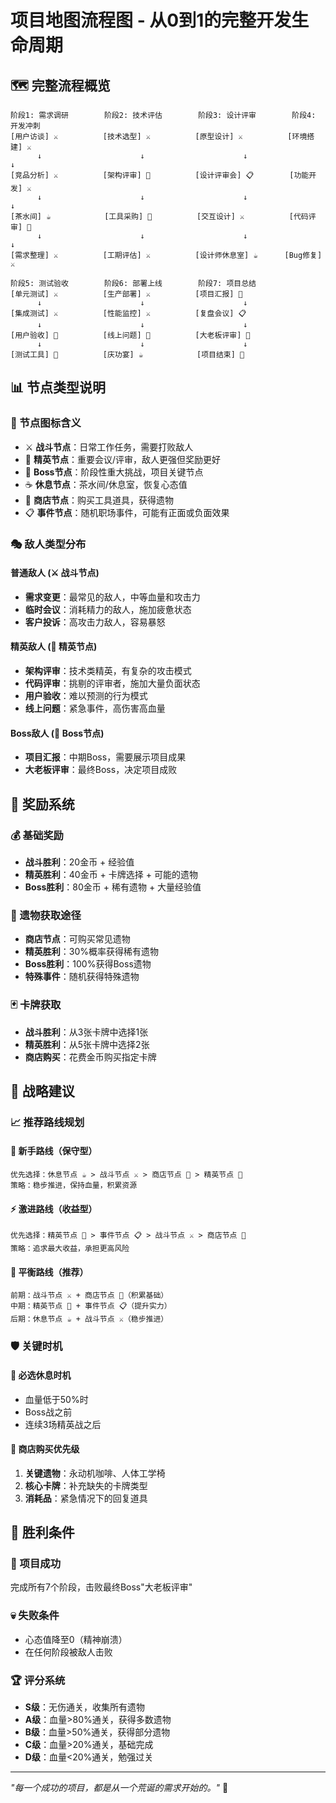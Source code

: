 # 项目地图流程图 - 从0到1的完整开发生命周期

## 🗺️ 完整流程概览

```
阶段1: 需求调研        阶段2: 技术评估        阶段3: 设计评审        阶段4: 开发冲刺
[用户访谈] ⚔️          [技术选型] ⚔️          [原型设计] ⚔️          [环境搭建] ⚔️
      ↓                      ↓                      ↓                      ↓
[竞品分析] ⚔️          [架构评审] 👑          [设计评审会] 📋        [功能开发] ⚔️
      ↓                      ↓                      ↓                      ↓
[茶水间] ☕            [工具采购] 🛒          [交互设计] ⚔️          [代码评审] 👑
      ↓                      ↓                      ↓                      ↓
[需求整理] ⚔️          [工期评估] ⚔️          [设计师休息室] ☕      [Bug修复] ⚔️

阶段5: 测试验收        阶段6: 部署上线        阶段7: 项目总结
[单元测试] ⚔️          [生产部署] ⚔️          [项目汇报] 🏢
      ↓                      ↓                      ↓
[集成测试] ⚔️          [性能监控] ⚔️          [复盘会议] 📋
      ↓                      ↓                      ↓
[用户验收] 👑          [线上问题] 👑          [大老板评审] 👑
      ↓                      ↓                      ↓
[测试工具] 🛒          [庆功宴] ☕            [项目结束] 🎉
```

## 📊 节点类型说明

### 🎯 节点图标含义
- ⚔️ **战斗节点**：日常工作任务，需要打败敌人
- 👑 **精英节点**：重要会议/评审，敌人更强但奖励更好
- 🏢 **Boss节点**：阶段性重大挑战，项目关键节点
- ☕ **休息节点**：茶水间/休息室，恢复心态值
- 🛒 **商店节点**：购买工具道具，获得遗物
- 📋 **事件节点**：随机职场事件，可能有正面或负面效果

### 🎭 敌人类型分布

#### 普通敌人 (⚔️ 战斗节点)
- **需求变更**：最常见的敌人，中等血量和攻击力
- **临时会议**：消耗精力的敌人，施加疲惫状态
- **客户投诉**：高攻击力敌人，容易暴怒

#### 精英敌人 (👑 精英节点)
- **架构评审**：技术类精英，有复杂的攻击模式
- **代码评审**：挑剔的评审者，施加大量负面状态
- **用户验收**：难以预测的行为模式
- **线上问题**：紧急事件，高伤害高血量

#### Boss敌人 (🏢 Boss节点)
- **项目汇报**：中期Boss，需要展示项目成果
- **大老板评审**：最终Boss，决定项目成败

## 🎁 奖励系统

### 💰 基础奖励
- **战斗胜利**：20金币 + 经验值
- **精英胜利**：40金币 + 卡牌选择 + 可能的遗物
- **Boss胜利**：80金币 + 稀有遗物 + 大量经验值

### 🏺 遗物获取途径
- **商店节点**：可购买常见遗物
- **精英胜利**：30%概率获得稀有遗物
- **Boss胜利**：100%获得Boss遗物
- **特殊事件**：随机获得特殊遗物

### 🃏 卡牌获取
- **战斗胜利**：从3张卡牌中选择1张
- **精英胜利**：从5张卡牌中选择2张
- **商店购买**：花费金币购买指定卡牌

## 🎯 战略建议

### 📈 推荐路线规划

#### 🔰 新手路线（保守型）
```
优先选择：休息节点 ☕ > 战斗节点 ⚔️ > 商店节点 🛒 > 精英节点 👑
策略：稳步推进，保持血量，积累资源
```

#### ⚡ 激进路线（收益型）
```
优先选择：精英节点 👑 > 事件节点 📋 > 战斗节点 ⚔️ > 商店节点 🛒
策略：追求最大收益，承担更高风险
```

#### 🎯 平衡路线（推荐）
```
前期：战斗节点 ⚔️ + 商店节点 🛒（积累基础）
中期：精英节点 👑 + 事件节点 📋（提升实力）
后期：休息节点 ☕ + 战斗节点 ⚔️（稳步推进）
```

### 🛡️ 关键时机

#### 🔄 必选休息时机
- 血量低于50%时
- Boss战之前
- 连续3场精英战之后

#### 💸 商店购买优先级
1. **关键遗物**：永动机咖啡、人体工学椅
2. **核心卡牌**：补充缺失的卡牌类型
3. **消耗品**：紧急情况下的回复道具

## 🏁 胜利条件

### 🎊 项目成功
完成所有7个阶段，击败最终Boss"大老板评审"

### 💀 失败条件
- 心态值降至0（精神崩溃）
- 在任何阶段被敌人击败

### 🏆 评分系统
- **S级**：无伤通关，收集所有遗物
- **A级**：血量>80%通关，获得多数遗物
- **B级**：血量>50%通关，获得部分遗物
- **C级**：血量>20%通关，基础完成
- **D级**：血量<20%通关，勉强过关

---

*"每一个成功的项目，都是从一个荒诞的需求开始的。"* 🫠